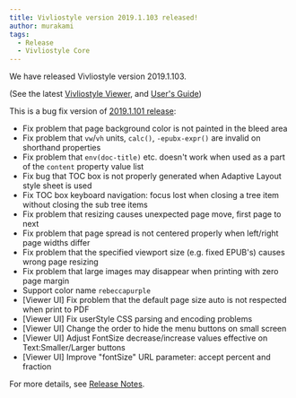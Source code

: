 ```yaml
---
title: Vivliostyle version 2019.1.103 released!
author: murakami
tags:
  - Release
  - Vivliostyle Core
---
```


We have released Vivliostyle version 2019.1.103.

(See the latest [Vivliostyle Viewer](https://vivliostyle.org/viewer/), and [User's Guide](https://vivliostyle.org/docs/user-guide/))

This is a bug fix version of [2019.1.101 release](https://vivliostyle.org/blog/2019/02/27/vivliostyle-2019.1.101-released/):

- Fix problem that page background color is not painted in the bleed area
- Fix problem that `vw`/`vh` units, `calc()`, `-epubx-expr()` are invalid on shorthand properties
- Fix problem that `env(doc-title)` etc. doesn't work when used as a part of the `content` property value list
- Fix bug that TOC box is not properly generated when Adaptive Layout style sheet is used
- Fix TOC box keyboard navigation: focus lost when closing a tree item without closing the sub tree items
- Fix problem that resizing causes unexpected page move, first page to next
- Fix problem that page spread is not centered properly when left/right page widths differ
- Fix problem that the specified viewport size (e.g. fixed EPUB's) causes wrong page resizing
- Fix problem that large images may disappear when printing with zero page margin
- Support color name `rebeccapurple`
- [Viewer UI] Fix problem that the default page size auto is not respected when print to PDF
- [Viewer UI] Fix userStyle CSS parsing and encoding problems
- [Viewer UI] Change the order to hide the menu buttons on small screen
- [Viewer UI] Adjust FontSize decrease/increase values effective on Text:Smaller/Larger buttons
- [Viewer UI] Improve "fontSize" URL parameter: accept percent and fraction

For more details, see [Release Notes](https://github.com/vivliostyle/vivliostyle.js/releases).
